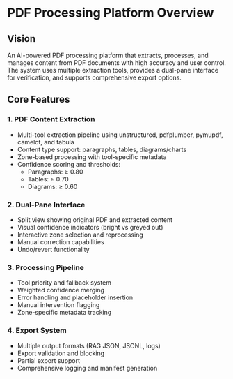 # PDF Processing Platform Overview

## Vision
An AI-powered PDF processing platform that extracts, processes, and manages content from PDF documents with high accuracy and user control. The system uses multiple extraction tools, provides a dual-pane interface for verification, and supports comprehensive export options.

## Core Features

### 1. PDF Content Extraction
- Multi-tool extraction pipeline using unstructured, pdfplumber, pymupdf, camelot, and tabula
- Content type support: paragraphs, tables, diagrams/charts
- Zone-based processing with tool-specific metadata
- Confidence scoring and thresholds:
  - Paragraphs: ≥ 0.80
  - Tables: ≥ 0.70
  - Diagrams: ≥ 0.60

### 2. Dual-Pane Interface
- Split view showing original PDF and extracted content
- Visual confidence indicators (bright vs greyed out)
- Interactive zone selection and reprocessing
- Manual correction capabilities
- Undo/revert functionality

### 3. Processing Pipeline
- Tool priority and fallback system
- Weighted confidence merging
- Error handling and placeholder insertion
- Manual intervention flagging
- Zone-specific metadata tracking

### 4. Export System
- Multiple output formats (RAG JSON, JSONL, logs)
- Export validation and blocking
- Partial export support
- Comprehensive logging and manifest generation 
